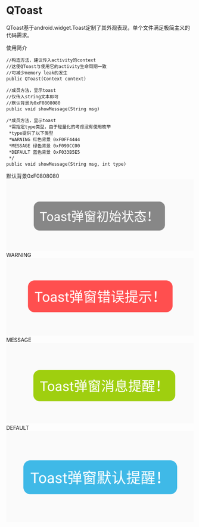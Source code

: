 # QToast
QToast基于android.widget.Toast定制了其外观表现，单个文件满足极简主义的代码需求。

  使用简介

```
//构造方法，建议传入activity的context
//这使QToast与使用它的activity生命周期一致
//可减少memory leak的发生
public QToast(Context context) 
```

```
//成员方法，显示toast 
//仅传入string文本即可
//默认背景为0xF0808080
public void showMessage(String msg)
```

```
/*成员方法，显示toast 
 *需指定type类型，由于轻量化的考虑没有使用枚举
 *type提供了以下类型
 *WARNING 红色背景 0xF0FF4444
 *MESSAGE 绿色背景 0xF099CC00
 *DEFAULT 蓝色背景 0xF033B5E5
 */
public void showMessage(String msg, int type)
```


  默认背景0xF0808080  
  ![avatar](https://raw.githubusercontent.com/Yanye0xFF/PictureBed/master/images/qtoast/QToast_Default.png)  
  WARNING  
  ![avatar](https://raw.githubusercontent.com/Yanye0xFF/PictureBed/master/images/qtoast/QToast_Warning.png)  
  MESSAGE  
  ![avatar](https://raw.githubusercontent.com/Yanye0xFF/PictureBed/master/images/qtoast/QToast_Message.png)  
  DEFAULT  
  ![avatar](https://raw.githubusercontent.com/Yanye0xFF/PictureBed/master/images/qtoast/QToast_Default_type.png)  

